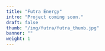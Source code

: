 ```yaml
---
title: "Futra Energy"
intro: "Project coming soon."
draft: false
thumb: "/img/futra/futra_thumb.jpg"
banner: ""
weight: 1
---
```

